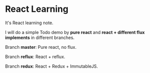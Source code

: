 # React Learning

It's React learning note.

I will do a simple Todo demo by **pure react** and **react + different flux implements** in different branches.

Branch **master**:
Pure react, no flux.

Branch **reflux**:
React + reflux.

Branch **redux**:
React + Redux + ImmutableJS.

